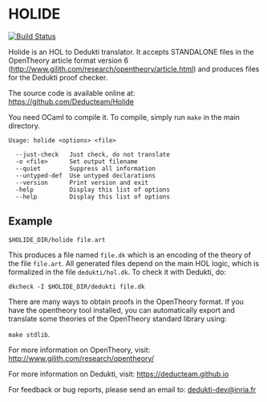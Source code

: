 HOLIDE
======

[![Build Status](https://travis-ci.org/Deducteam/Holide.svg?branch=master)](https://travis-ci.org/Deducteam/Holide)

Holide is an HOL to Dedukti translator. It accepts STANDALONE files in the
OpenTheory article format version 6
(http://www.gilith.com/research/opentheory/article.html) and produces
files for the Dedukti proof checker.

The source code is available online at:
https://github.com/Deducteam/Holide

You need OCaml to compile it. To compile, simply run `make` in the main
directory.

```
Usage: holide <options> <file>

  --just-check   Just check, do not translate
  -o <file>      Set output filename
  --quiet        Suppress all information
  --untyped-def  Use untyped declarations
  --version      Print version and exit
  -help          Display this list of options
  --help         Display this list of options
```

Example
-------

`$HOLIDE_DIR/holide file.art`

This produces a file named `file.dk` which is an encoding of the
theory of the file `file.art`. All generated files depend on the main
HOL logic, which is formalized in the file `dedukti/hol.dk`. To check
it with Dedukti, do:

`dkcheck -I $HOLIDE_DIR/dedukti file.dk`

There are many ways to obtain proofs in the OpenTheory format. If you
have the opentheory tool installed, you can automatically export and
translate some theories of the OpenTheory standard library using:

`make stdlib`.

For more information on OpenTheory, visit:
http://www.gilith.com/research/opentheory/

For more information on Dedukti, visit:
https://deducteam.github.io

For feedback or bug reports, please send an email to:
dedukti-dev@inria.fr
